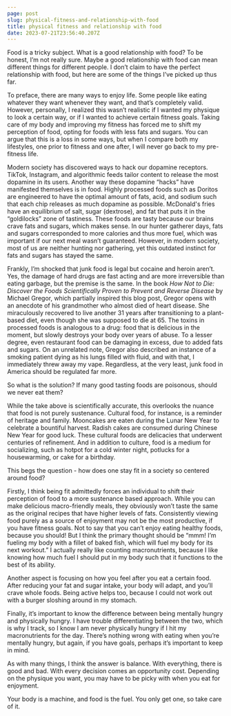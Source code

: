 ```yaml
---
page: post
slug: physical-fitness-and-relationship-with-food
title: physical fitness and relationship with food
date: 2023-07-21T23:56:40.207Z
---
```

Food is a tricky subject. What is a good relationship with food? To be honest, I’m not really sure. Maybe a good relationship with food can mean different things for different people. I don’t claim to have the perfect relationship with food, but here are some of the things I’ve picked up thus far.

To preface, there are many ways to enjoy life. Some people like eating whatever they want whenever they want, and that’s completely valid. However, personally, I realized this wasn’t realistic if I wanted my physique to look a certain way, or if I wanted to achieve certain fitness goals. Taking care of my body and improving my fitness has forced me to shift my perception of food, opting for foods with less fats and sugars. You can argue that this is a loss in some ways, but when I compare both my lifestyles, one prior to fitness and one after, I will never go back to my pre-fitness life.

Modern society has discovered ways to hack our dopamine receptors. TikTok, Instagram, and algorithmic feeds tailor content to release the most dopamine in its users. Another way these dopamine “hacks” have manifested themselves is in food. Highly processed foods such as Doritos are engineered to have the optimal amount of fats, acid, and sodium such that each chip releases as much dopamine as possible. McDonald's fries have an equilibrium of salt, sugar (dextrose), and fat that puts it in the “goldilocks” zone of tastiness. These foods are tasty because our brains crave fats and sugars, which makes sense. In our hunter gatherer days, fats and sugars corresponded to more calories and thus more fuel, which was important if our next meal wasn’t guaranteed. However, in modern society, most of us are neither hunting nor gathering, yet this outdated instinct for fats and sugars has stayed the same.

Frankly, I’m shocked that junk food is legal but cocaine and heroin aren’t. Yes, the damage of hard drugs are fast acting and are more irreversible than eating garbage, but the premise is the same. In the book *How Not to Die: Discover the Foods Scientifically Proven to Prevent and Reverse Disease* by Michael Gregor, which partially inspired this blog post, Gregor opens with an anecdote of his grandmother who almost died of heart disease. She miraculously recovered to live another 31 years after transitioning to a plant-based diet, even though she was supposed to die at 65. The toxins in processed foods is analogous to a drug: food that is delicious in the moment, but slowly destroys your body over years of abuse. To a lesser degree, even restaurant food can be damaging in excess, due to added fats and sugars. On an unrelated note, Gregor also described an instance of a smoking patient dying as his lungs filled with fluid, and with that, I immediately threw away my vape. Regardless, at the very least, junk food in America should be regulated far more.

So what is the solution? If many good tasting foods are poisonous, should we never eat them?

While the take above is scientifically accurate, this overlooks the nuance that food is not purely sustenance. Cultural food, for instance, is a reminder of heritage and family. Mooncakes are eaten during the Lunar New Year to celebrate a bountiful harvest. Radish cakes are consumed during Chinese New Year for good luck. These cultural foods are delicacies that underwent centuries of refinement. And in addition to culture, food is a medium for socializing, such as hotpot for a cold winter night, potlucks for a housewarming, or cake for a birthday.

This begs the question - how does one stay fit in a society so centered around food?

Firstly, I think being fit admittedly forces an individual to shift their perception of food to a more sustenance based approach. While you can make delicious macro-friendly meals, they obviously won’t taste the same as the original recipes that have higher levels of fats. Consistently viewing food purely as a source of enjoyment may not be the most productive, if you have fitness goals. Not to say that you can’t enjoy eating healthy foods, because you should! But I think the primary thought should be “mmm! I’m fueling my body with a fillet of baked fish, which will fuel my body for its next workout.” I actually really like counting macronutrients, because I like knowing how much fuel I should put in my body such that it functions to the best of its ability.

Another aspect is focusing on how you feel after you eat a certain food. After reducing your fat and sugar intake, your body will adapt, and you’ll crave whole foods. Being active helps too, because I could not work out with a burger sloshing around in my stomach.

Finally, it’s important to know the difference between being mentally hungry and physically hungry. I have trouble differentiating between the two, which is why I track, so I know I am never physically hungry if I hit my macronutrients for the day. There’s nothing wrong with eating when you’re mentally hungry, but again, if you have goals, perhaps it’s important to keep in mind.

As with many things, I think the answer is balance. With everything, there is good and bad. With every decision comes an opportunity cost. Depending on the physique you want, you may have to be picky with when you eat for enjoyment.

Your body is a machine, and food is the fuel. You only get one, so take care of it.